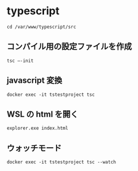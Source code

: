 # typescript

```
cd /var/www/typescript/src
```

## コンパイル用の設定ファイルを作成

```
tsc –-init
```

## javascript 変換

```
docker exec -it tstestproject tsc
```

## WSL の html を開く

```
explorer.exe index.html
```

## ウォッチモード

```
docker exec -it tstestproject tsc --watch
```
